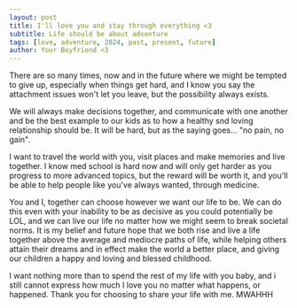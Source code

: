 ```yaml
---
layout: post
title: I'll love you and stay through everything <3
subtitle: Life should be about adventure
tags: [love, adventure, 2024, past, present, future]
author: Your Boyfriend <3
---
```


There are so many times, now and in the future where we might be tempted to give up, especially when things get hard, and I know you say the attachment issues won't let you leave, but the possibility always exists. 

We will always make decisions together, and communicate with one another and be the best example to our kids as to how a healthy snd loving relationship should be. It will be hard, but as the saying goes... "no pain, no gain".

I want to travel the world with you, visit places and make memories and live together. I know med school is hard now and will only get harder as you progress to more advanced topics, but the reward will be worth it, and you'll be able to help people like you've always wanted, through medicine.

You and I, together can choose however we want our life to be. We can do this even with your inability to be as decisive as you could potentially be LOL, and we can live our life no matter how we might seem to break societal norms. It is my belief and future hope that we both rise and live a life together above the average and mediocre paths of life, while helping others attain their dreams and in effect make the world a better place, and giving our children a happy and loving and blessed childhood.

I want nothing more than to spend the rest of my life with you baby, and i still cannot express how much I love you no matter what happens, or happened. Thank you for choosing to share your life with me. MWAHHH